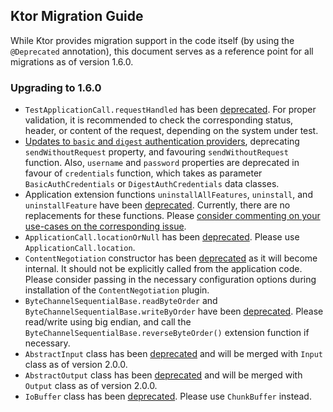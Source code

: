 ## Ktor Migration Guide

While Ktor provides migration support in the code itself (by using the `@Deprecated` annotation), this document
serves as a reference point for all migrations as of version 1.6.0. 


### Upgrading to 1.6.0

* `TestApplicationCall.requestHandled` has been [deprecated](https://youtrack.jetbrains.com/issue/KTOR-2712). For proper
validation, it is recommended to check the corresponding status, header, or content of the request, depending on the 
  system under test. 
* [Updates to `basic` and `digest` authentication providers](https://youtrack.jetbrains.com/issue/KTOR-2637), deprecating
`sendWithoutRequest` property, and favouring `sendWithoutRequest` function. Also, `username` and `password` properties are
  deprecated in favour of `credentials` function, which takes as parameter `BasicAuthCredentials` or `DigestAuthCredentials` data classes.
* Application extension functions `uninstallAllFeatures`, `uninstall`, and `uninstallFeature` have been [deprecated](youtrack.jetbrains.com/issue/KTOR-367). Currently, there are no replacements
for these functions. Please [consider commenting on your use-cases on the corresponding issue](https://youtrack.jetbrains.com/issue/KTOR-2696).
* `ApplicationCall.locationOrNull` has been [deprecated](youtrack.jetbrains.com/issue/KTOR-1684). Please use `ApplicationCall.location`.
* `ContentNegotiation` constructor has been [deprecated](youtrack.jetbrains.com/issue/KTOR-2194) as it will become internal. It should not be 
explicitly called from the application code. Please consider passing in the necessary configuration options during installation of the `ContentNegotiation` plugin.
*  `ByteChannelSequentialBase.readByteOrder` and `ByteChannelSequentialBase.writeByOrder` have been [deprecated](youtrack.jetbrains.com/issue/KTOR-1094). Please read/write
using big endian, and call the `ByteChannelSequentialBase.reverseByteOrder()` extension function if necessary.
* `AbstractInput` class has been [deprecated](youtrack.jetbrains.com/issue/KTOR-2204) and will be merged with `Input` class as of version 2.0.0.
* `AbstractOutput` class has been [deprecated](youtrack.jetbrains.com/issue/KTOR-2204) and will be merged with `Output` class as of version 2.0.0.
* `IoBuffer` class has been [deprecated](youtrack.jetbrains.com/issue/KTOR-2204). Please use `ChunkBuffer` instead.



